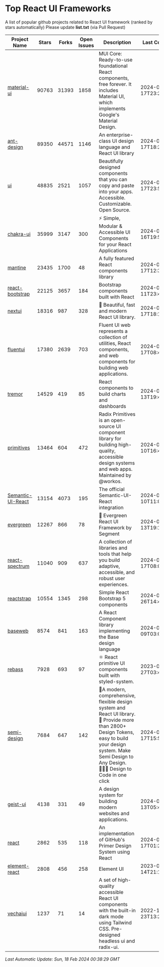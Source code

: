 # Top React UI Frameworks

A list of popular github projects related to React UI framework (ranked by stars automatically)
Please update **list.txt** (via Pull Request)

| Project Name | Stars | Forks | Open Issues | Description | Last Commit |
| ------------ | ----- | ----- | ----------- | ----------- | ----------- |
| [material-ui](https://github.com/mui/material-ui) |90763|31393|1858|MUI Core: Ready-to-use foundational React components, free forever. It includes Material UI, which implements Google&#39;s Material Design.|2024-02-17T23:27:58Z|
| [ant-design](https://github.com/ant-design/ant-design) |89350|44571|1146|An enterprise-class UI design language and React UI library|2024-02-17T18:27:01Z|
| [ui](https://github.com/shadcn-ui/ui) |48835|2521|1057|Beautifully designed components that you can copy and paste into your apps. Accessible. Customizable. Open Source.|2024-02-17T23:57:22Z|
| [chakra-ui](https://github.com/chakra-ui/chakra-ui) |35999|3147|300|⚡️ Simple, Modular &amp; Accessible UI Components for your React Applications|2024-02-16T19:53:17Z|
| [mantine](https://github.com/mantinedev/mantine) |23435|1700|48|A fully featured React components library|2024-02-17T12:34:00Z|
| [react-bootstrap](https://github.com/react-bootstrap/react-bootstrap) |22125|3657|184|Bootstrap components built with React|2024-02-11T23:45:09Z|
| [nextui](https://github.com/nextui-org/nextui) |18316|987|328|🚀   Beautiful, fast and modern React UI library.|2024-02-17T18:15:06Z|
| [fluentui](https://github.com/microsoft/fluentui) |17380|2639|703|Fluent UI web represents a collection of utilities, React components, and web components for building web applications.|2024-02-17T08:41:37Z|
| [tremor](https://github.com/tremorlabs/tremor) |14529|419|85|React components to build charts and dashboards|2024-02-13T19:49:01Z|
| [primitives](https://github.com/radix-ui/primitives) |13464|604|472|Radix Primitives is an open-source UI component library for building high-quality, accessible design systems and web apps. Maintained by @workos.|2024-02-10T16:45:09Z|
| [Semantic-UI-React](https://github.com/Semantic-Org/Semantic-UI-React) |13154|4073|195|The official Semantic-UI-React integration|2024-02-10T11:00:59Z|
| [evergreen](https://github.com/segmentio/evergreen) |12267|866|78|🌲 Evergreen React UI Framework by Segment|2024-02-13T19:17:40Z|
| [react-spectrum](https://github.com/adobe/react-spectrum) |11040|909|637|A collection of libraries and tools that help you build adaptive, accessible, and robust user experiences.|2024-02-17T08:03:25Z|
| [reactstrap](https://github.com/reactstrap/reactstrap) |10554|1345|298|Simple React Bootstrap 5 components|2024-01-26T14:49:32Z|
| [baseweb](https://github.com/uber/baseweb) |8574|841|163|A React Component library implementing the Base design language|2024-01-09T03:03:22Z|
| [rebass](https://github.com/rebassjs/rebass) |7928|693|97|:atom_symbol: React primitive UI components built with styled-system.|2023-07-27T03:42:53Z|
| [semi-design](https://github.com/DouyinFE/semi-design) |7684|647|142|🚀A modern, comprehensive, flexible design system and React UI library. 🎨 Provide more than 2800+ Design Tokens, easy to build your design system. Make Semi Design to Any Design.  🧑🏻‍💻 Design to Code in one click |2024-02-17T15:55:04Z|
| [geist-ui](https://github.com/geist-org/geist-ui) |4138|331|49|A design system for building modern websites and applications.|2024-01-13T05:49:45Z|
| [react](https://github.com/primer/react) |2862|535|118|An implementation of GitHub&#39;s Primer Design System using React|2024-02-17T01:23:50Z|
| [element-react](https://github.com/ElemeFE/element-react) |2808|456|258|Element UI|2023-01-14T21:13:08Z|
| [vechaiui](https://github.com/vechai/vechaiui) |1237|71|14|A set of high-quality accessible React UI components with the built-in dark mode using Tailwind CSS. Pre-designed headless ui and radix-ui.|2022-12-23T13:29:41Z|

*Last Automatic Update: Sun, 18 Feb 2024 00:38:29 GMT*